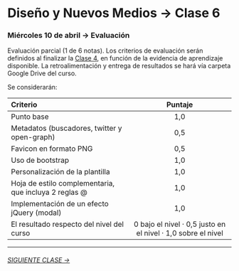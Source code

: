 # Diseño y Nuevos Medios → Clase 6  

### Miércoles 10 de abril → Evaluación

Evaluación parcial (1 de 6 notas). Los criterios de evaluación serán definidos al finalizar la [Clase 4](https://github.com/profesorfaco/dno037-2019/tree/gh-pages/clase-04), en función de la evidencia de aprendizaje disponible. La retroalimentación y entrega de resultados se hará vía carpeta Google Drive del curso. 

Se considerarán: 

| Criterio                                                | Puntaje |
|:--------------------------------------------------------|:-------:|
| Punto base                                              |   1,0   |
| Metadatos (buscadores, twitter y open-graph)            |   0,5   |
| Favicon en formato PNG                                  |   0,5   |
| Uso de bootstrap                                        |   1,0   |
| Personalización de la plantilla                         |   1,0   |
| Hoja de estilo complementaria, que incluya 2 reglas @   |   1,0   |
| Implementación de un efecto jQuery (modal)              |   1,0   |
| El resultado respecto del nivel del curso               |   0 bajo el nivel · 0,5 justo en el nivel · 1,0 sobre el nivel |

- - - - - - - 

###### [SIGUIENTE CLASE →](https://github.com/profesorfaco/dno037-2019/tree/gh-pages/clase-07)
